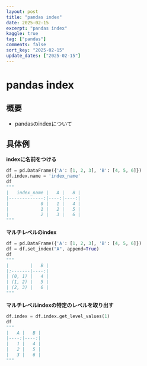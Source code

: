 ```yaml
---
layout: post
title: "pandas index" 
date: 2025-02-15
excerpt: "pandas index"
kaggle: true
tag: ["pandas"]
comments: false
sort_key: "2025-02-15"
update_dates: ["2025-02-15"]
---
```


# pandas index

## 概要
 - pandasのindexについて

## 具体例

**indexに名前をつける**

```python
df = pd.DataFrame({'A': [1, 2, 3], 'B': [4, 5, 6]})
df.index.name = 'index_name'
df
"""
|   index_name |   A |   B |
|-------------:|----:|----:|
|            0 |   1 |   4 |
|            1 |   2 |   5 |
|            2 |   3 |   6 |
"""
```

**マルチレベルのindex**

```python
df = pd.DataFrame({'A': [1, 2, 3], 'B': [4, 5, 6]})
df = df.set_index("A", append=True)
df
"""
|        |   B |
|:-------|----:|
| (0, 1) |   4 |
| (1, 2) |   5 |
| (2, 3) |   6 |
"""
```

**マルチレベルindexの特定のレベルを取り出す**

```python
df.index = df.index.get_level_values(1)
df
"""
|   A |   B |
|----:|----:|
|   1 |   4 |
|   2 |   5 |
|   3 |   6 |
"""
```
